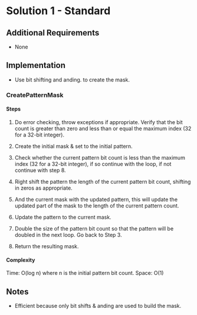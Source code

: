 ﻿# Solution 1 - Standard

## Additional Requirements
- None

## Implementation
- Use bit shifting and anding. to create the mask.

### CreatePatternMask

#### Steps
1. Do error checking, throw exceptions if appropriate. Verify that the bit count
 is greater than zero and less than or equal the maximum index (32 for a 32-bit
 integer).

2. Create the initial mask & set to the initial pattern.

3. Check whether the current pattern bit count is less than the maximum index
(32 for a 32-bit integer), if so continue with the loop, if not continue with
step 8.

4. Right shift the pattern the length of the current pattern bit count, shifting
 in zeros as appropriate.

5. And the current mask with the updated pattern, this will update the updated
 part of the mask to the length of the current pattern count.

6. Update the pattern to the current mask.

7. Double the size of the pattern bit count so that the pattern will be doubled
 in the next loop. Go back to Step 3.

8. Return the resulting mask.

#### Complexity
Time: O(log n) where n is the initial pattern bit count.
Space: O(1)  

## Notes
- Efficient because only bit shifts & anding are used to build the mask.